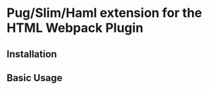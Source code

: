 Pug/Slim/Haml extension for the HTML Webpack Plugin
========================================

Installation
------------

Basic Usage
-----------
